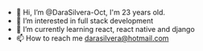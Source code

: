 - 👋 Hi, I’m @DaraSilvera-Oct, I'm 23 years old.
- 👀 I’m interested in full stack development
- 🌱 I’m currently learning react, react native and django
- 📫 How to reach me darasilvera@hotmail.com

<!---
DaraSilvera-Oct/DaraSilvera-Oct is a ✨ special ✨ repository because its `README.md` (this file) appears on your GitHub profile.
You can click the Preview link to take a look at your changes.
--->
